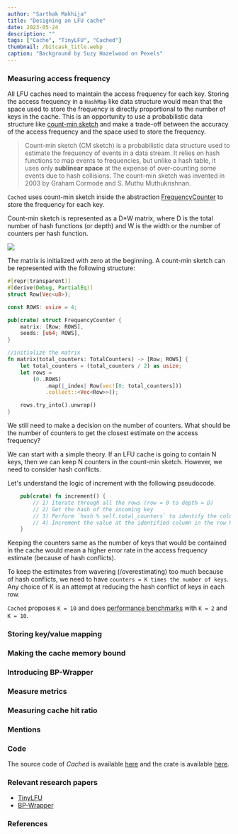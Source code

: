 ```yaml
---
author: "Sarthak Makhija"
title: "Designing an LFU cache"
date: 2023-05-24
description: ""
tags: ["Cache", "TinyLFU", "Cached"]
thumbnail: /bitcask_title.webp
caption: "Background by Suzy Hazelwood on Pexels"
---
```


### Measuring access frequency

All LFU caches need to maintain the access frequency for each key.
Storing the access frequency in a `HashMap` like data structure would mean that the space used to store the frequency is directly proportional to the number of keys in the cache.
This is an opportunity to use a probabilistic data structure like [count-min sketch](https://tech-lessons.in/blog/count_min_sketch/) and make a trade-off between the accuracy of the access frequency and the space used to store the frequency.  

> Count-min sketch (CM sketch) is a probabilistic data structure used to estimate the frequency of events in a data stream.
> It relies on hash functions to map events to frequencies, but unlike a hash table, it uses only **sublinear space** at the expense of over-counting some events due to hash collisions. The count–min sketch was invented in 2003 by Graham Cormode and S. Muthu Muthukrishnan.

`Cached` uses count-min sketch inside the abstraction [FrequencyCounter](https://github.com/SarthakMakhija/cached/blob/main/src/cache/lfu/frequency_counter.rs) to store the frequency for each key.

Count-min sketch is represented as a D*W matrix, where D is the total number of hash functions (or depth) and W is the width or the number of counters per hash function. 

<div class="align-center">
    <img src="/countminsketch.png"/>
</div>

The matrix is initialized with zero at the beginning. A count-min sketch can be represented with the following structure:

```rust
#[repr(transparent)]
#[derive(Debug, PartialEq)]
struct Row(Vec<u8>);

const ROWS: usize = 4;

pub(crate) struct FrequencyCounter {
    matrix: [Row; ROWS],
    seeds: [u64; ROWS],
}

//initialize the matrix
fn matrix(total_counters: TotalCounters) -> [Row; ROWS] {
    let total_counters = (total_counters / 2) as usize;
    let rows =
        (0..ROWS)
            .map(|_index| Row(vec![0; total_counters]))
            .collect::<Vec<Row>>();

    rows.try_into().unwrap()
}
```

We still need to make a decision on the number of counters. What should be the number of counters to get the closest estimate on the access frequency?

We can start with a simple theory. If an LFU cache is going to contain N keys, then we can keep N counters in the count-min sketch. However, we need to consider
hash conflicts. 

Let's understand the logic of increment with the following pseudocode.

```rust
    pub(crate) fn increment() {
        // 1) Iterate through all the rows (row = 0 to depth = D)
        // 2) Get the hash of the incoming key
        // 3) Perform `hash % self.total_counters` to identify the column index (width = W)
        // 4) Increment the value at the identified column in the row R(i)
    }
```

Keeping the counters same as the number of keys that would be contained in the cache would mean a higher error rate in the access frequency estimate (because of hash conflicts).

To keep the estimates from wavering (/overestimating) too much because of hash conflicts, we need to have `counters = K times the number of keys`. Any choice of K is an attempt at reducing the hash conflict
of keys in each row. 

`Cached` proposes `K = 10` and does [performance benchmarks](https://github.com/SarthakMakhija/cached/blob/main/benches/benchmarks/frequency_counter.rs) with `K = 2` and `K = 10`.

### Storing key/value mapping

### Making the cache memory bound

### Introducing BP-Wrapper

### Measure metrics

### Measuring cache hit ratio

### Mentions

### Code

The source code of *Cached* is available [here](https://github.com/SarthakMakhija/cached) and the crate is available [here](https://crates.io/crates/tinylfu-cached). 

### Relevant research papers

- [TinyLFU](https://dgraph.io/blog/refs/TinyLFU%20-%20A%20Highly%20Efficient%20Cache%20Admission%20Policy.pdf)
- [BP-Wrapper](https://dgraph.io/blog/refs/bp_wrapper.pdf)

### References

